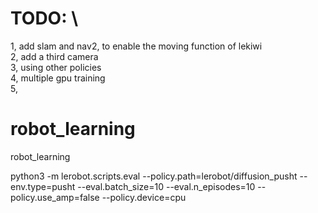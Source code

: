 # TODO: \
1, add slam and nav2, to enable the moving function of lekiwi \
2, add a third camera \
3, using other policies \
4, multiple gpu training \
5, 


# robot_learning
robot_learning


python3 -m lerobot.scripts.eval --policy.path=lerobot/diffusion_pusht --env.type=pusht --eval.batch_size=10 --eval.n_episodes=10 --policy.use_amp=false --policy.device=cpu
